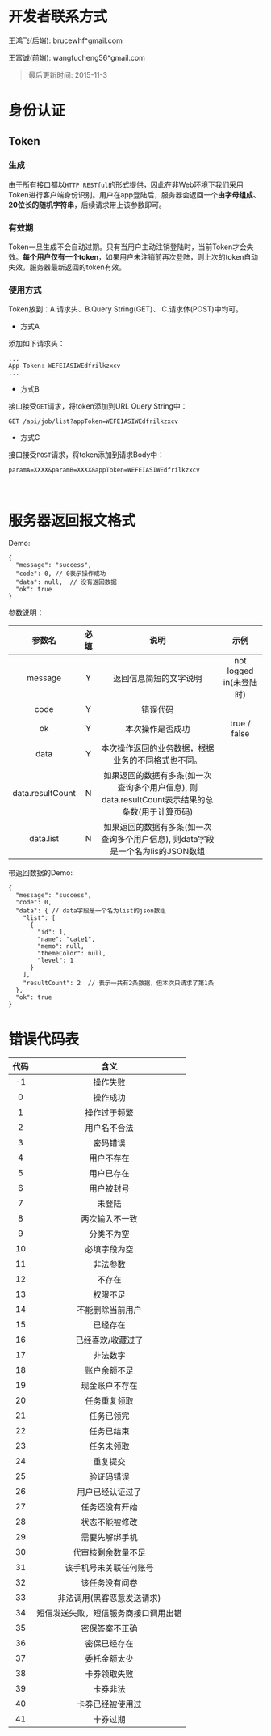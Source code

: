 # 开发者联系方式

王鸿飞(后端): brucewhf^gmail.com

王富诚(前端): wangfucheng56^gmail.com



> 最后更新时间: 2015-11-3



# 身份认证

## Token

### 生成

由于所有接口都以`HTTP RESTful`的形式提供，因此在非Web环境下我们采用Token进行客户端身份识别。用户在app登陆后，服务器会返回一个**由字母组成、20位长的随机字符串**，后续请求带上该参数即可。



### 有效期

Token一旦生成不会自动过期。只有当用户主动注销登陆时，当前Token才会失效。**每个用户仅有一个token**，如果用户未注销前再次登陆，则上次的token自动失效，服务器最新返回的token有效。



### 使用方式

Token放到：A.请求头、B.Query String(GET)、 C.请求体(POST)中均可。

- 方式A

添加如下请求头：

``` 
...
App-Token: WEFEIASIWEdfrilkzxcv
...
```

- 方式B

接口接受`GET`请求，将token添加到URL Query String中：

``` 
GET /api/job/list?appToken=WEFEIASIWEdfrilkzxcv
```

- 方式C

接口接受`POST`请求，将token添加到请求Body中：

``` 
paramA=XXXX&paramB=XXXX&appToken=WEFEIASIWEdfrilkzxcv
```

​

# 服务器返回报文格式

Demo:

``` 
{
  "message": "success",
  "code": 0, // 0表示操作成功
  "data": null,  // 没有返回数据
  "ok": true
}
```

参数说明：

|       参数名        |  必填  |                    说明                    |         示例          |
| :--------------: | :--: | :--------------------------------------: | :-----------------: |
|     message      |  Y   |               返回信息简短的文字说明                | not logged in(未登陆时) |
|       code       |  Y   |                   错误代码                   |                     |
|        ok        |  Y   |                 本次操作是否成功                 |    true / false     |
|       data       |  Y   |        本次操作返回的业务数据，根据业务的不同格式也不同。         |                     |
| data.resultCount |  N   | 如果返回的数据有多条(如一次查询多个用户信息), 则data.resultCount表示结果的总条数(用于计算页码) |                     |
|    data.list     |  N   | 如果返回的数据有多条(如一次查询多个用户信息), 则data字段是一个名为lis的JSON数组 |                     |

带返回数据的Demo:

``` 
{
  "message": "success",
  "code": 0,
  "data": { // data字段是一个名为list的json数组
    "list": [
      {
        "id": 1,
        "name": "cate1",
        "memo": null,
        "themeColor": null,
        "level": 1
      }
    ],
    "resultCount": 2  // 表示一共有2条数据，但本次只请求了第1条
  },
  "ok": true
}
```



# 错误代码表

|  代码  |         含义         |
| :--: | :----------------: |
|  -1  |        操作失败        |
|  0   |        操作成功        |
|  1   |       操作过于频繁       |
|  2   |       用户名不合法       |
|  3   |        密码错误        |
|  4   |       用户不存在        |
|  5   |       用户已存在        |
|  6   |       用户被封号        |
|  7   |        未登陆         |
|  8   |      两次输入不一致       |
|  9   |       分类不为空        |
|  10  |       必填字段为空       |
|  11  |        非法参数        |
|  12  |        不存在         |
|  13  |        权限不足        |
|  14  |      不能删除当前用户      |
|  15  |        已经存在        |
|  16  |     已经喜欢/收藏过了      |
|  17  |        非法数字        |
|  18  |       账户余额不足       |
|  19  |      现金账户不存在       |
|  20  |       任务重复领取       |
|  21  |       任务已领完        |
|  22  |       任务已结束        |
|  23  |       任务未领取        |
|  24  |        重复提交        |
|  25  |       验证码错误        |
|  26  |      用户已经认证过了      |
|  27  |      任务还没有开始       |
|  28  |      状态不能被修改       |
|  29  |      需要先解绑手机       |
|  30  |     代审核剩余数量不足      |
|  31  |    该手机号未关联任何账号     |
|  32  |      该任务没有问卷       |
|  33  |   非法调用(黑客恶意发送请求)   |
|  34  | 短信发送失败，短信服务商接口调用出错 |
|  35  |      密保答案不正确       |
|  36  |       密保已经存在       |
|  37  |       委托金额太少       |
|  38  |       卡券领取失败       |
|  39  |        卡券非法        |
|  40  |      卡券已经被使用过      |
|  41  |        卡券过期        |